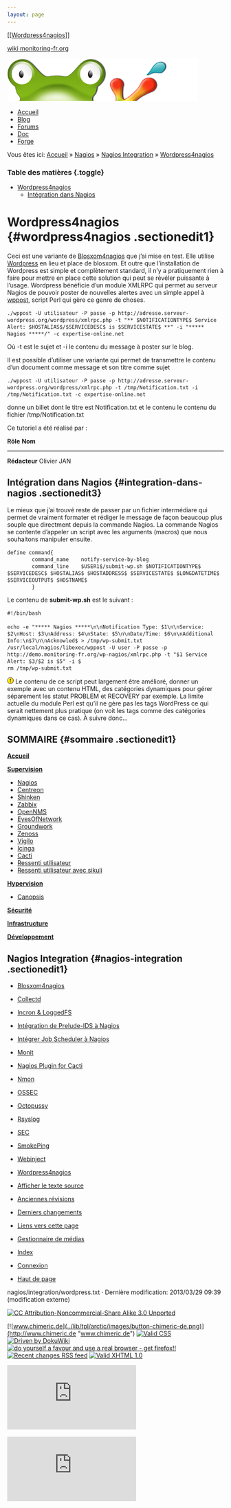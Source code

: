 ```yaml
---
layout: page
---
```


[[[Wordpress4nagios](../nagios/integration/wordpress@do=backlink.html)]]

[wiki monitoring-fr.org](../start.html "[ALT+H]")

![Logo Monitoring](../lib/tpl/arctic/images/logo_monitoring.png)

-   [Accueil](../index.html "Cliquez pour revenir |  l'accueil")
-   [Blog](http://www.monitoring-fr.org "Blog & News")
-   [Forums](http://forums.monitoring-fr.org "Forums")
-   [Doc](http://doc.monitoring-fr.org "Doc")
-   [Forge](https://github.com/monitoring-fr "Forge")

Vous êtes ici: [Accueil](../start.html "start") »
[Nagios](../nagios/start.html "nagios:start") » [Nagios
Integration](../nagios/integration/start.html "nagios:integration:start")
» [Wordpress4nagios](wordpress.html "nagios:integration:wordpress")

### Table des matières {.toggle}

-   [Wordpress4nagios](wordpress.html#wordpress4nagios)
    -   [Intégration dans
        Nagios](wordpress.html#integration-dans-nagios)

Wordpress4nagios {#wordpress4nagios .sectionedit1}
================

Ceci est une variante de
[Blosxom4nagios](blosxom4nagios.html "nagios:integration:blosxom4nagios")
que j’ai mise en test. Elle utilise
[Wordpress](http://www.wordpress-fr.net/ "http://www.wordpress-fr.net/")
en lieu et place de blosxom. Et outre que l’installation de Wordpress
est simple et complètement standard, il n’y a pratiquement rien à faire
pour mettre en place cette solution qui peut se révéler puissante à
l’usage. Wordpress bénéficie d’un module XMLRPC qui permet au serveur
Nagios de pouvoir poster de nouvelles alertes avec un simple appel à
[wppost](http://search.cpan.org/~leocharre/WordPress-Post-1.04/bin/wppost "http://search.cpan.org/~leocharre/WordPress-Post-1.04/bin/wppost"),
script Perl qui gère ce genre de choses.

~~~~ {.code}
./wppost -U utilisateur -P passe -p http://adresse.serveur-wordpress.org/wordpress/xmlrpc.php -t "** $NOTIFICATIONTYPE$ Service Alert: $HOSTALIAS$/$SERVICEDESC$ is $SERVICESTATE$ **" -i "***** Nagios *****/" -c expertise-online.net
~~~~

Où -t est le sujet et -i le contenu du message à poster sur le blog.

Il est possible d’utiliser une variante qui permet de transmettre le
contenu d’un document comme message et son titre comme sujet

~~~~ {.code}
./wppost -U utilisateur -P passe -p http://adresse.serveur-wordpress.org/wordpress/xmlrpc.php -t /tmp/Notification.txt -i /tmp/Notification.txt -c expertise-online.net
~~~~

donne un billet dont le titre est Notification.txt et le contenu le
contenu du fichier /tmp/Notification.txt

Ce tutoriel a été réalisé par :

  **Rôle**        **Nom**
  --------------- -------------
  **Rédacteur**   Olivier JAN

Intégration dans Nagios {#integration-dans-nagios .sectionedit3}
-----------------------

Le mieux que j’ai trouvé reste de passer par un fichier intermédiare qui
permet de vraiment formater et rédiger le message de façon beaucoup plus
souple que directment depuis la commande Nagios. La commande Nagios se
contente d’appeler un script avec les arguments (macros) que nous
souhaitons manipuler ensuite.

~~~~ {.code}
define command{
        command_name    notify-service-by-blog
        command_line    $USER1$/submit-wp.sh $NOTIFICATIONTYPE$ $SERVICEDESC$ $HOSTALIAS$ $HOSTADDRESS$ $SERVICESTATE$ $LONGDATETIME$ $SERVICEOUTPUT$ $HOSTNAME$
        }
~~~~

Le contenu de **submit-wp.sh** est le suivant :

~~~~ {.code}
#!/bin/bash

echo -e "***** Nagios *****\n\nNotification Type: $1\n\nService: $2\nHost: $3\nAddress: $4\nState: $5\n\nDate/Time: $6\n\nAdditional Info:\n$7\n\nAcknowled$ > /tmp/wp-submit.txt
/usr/local/nagios/libexec/wppost -U user -P passe -p http://demo.monitoring-fr.org/wp-nagios/xmlrpc.php -t "$1 Service Alert: $3/$2 is $5" -i $
rm /tmp/wp-submit.txt
~~~~

![:!:](../lib/images/smileys/icon_exclaim.gif) Le contenu de ce script
peut largement être amélioré, donner un exemple avec un contenu HTML,
des catégories dynamiques pour gérer séparement les statut PROBLEM et
RECOVERY par exemple. La limite actuelle du module Perl est qu’il ne
gère pas les tags WordPress ce qui serait nettement plus pratique (on
voit les tags comme des catégories dynamiques dans ce cas). À suivre
donc…

SOMMAIRE {#sommaire .sectionedit1}
--------

**[Accueil](../start.html "start")**

**[Supervision](../supervision/start.html "supervision:start")**

-   [Nagios](../nagios/start.html "nagios:start")
-   [Centreon](../centreon/start.html "centreon:start")
-   [Shinken](../shinken/start.html "shinken:start")
-   [Zabbix](../zabbix/start.html "zabbix:start")
-   [OpenNMS](../opennms/start.html "opennms:start")
-   [EyesOfNetwork](../eyesofnetwork/start.html "eyesofnetwork:start")
-   [Groundwork](../groundwork/start.html "groundwork:start")
-   [Zenoss](../zenoss/start.html "zenoss:start")
-   [Vigilo](../vigilo/start.html "vigilo:start")
-   [Icinga](../icinga/start.html "icinga:start")
-   [Cacti](../cacti/start.html "cacti:start")
-   [Ressenti
    utilisateur](../supervision/eue/start.html "supervision:eue:start")
-   [Ressenti utilisateur avec
    sikuli](../sikuli/eue/start.html "sikuli:eue:start")

**[Hypervision](../hypervision/start.html "hypervision:start")**

-   [Canopsis](../canopsis/start.html "canopsis:start")

**[Sécurité](../securite/start.html "securite:start")**

**[Infrastructure](../infra/start.html "infra:start")**

**[Développement](../dev/start.html "dev:start")**

Nagios Integration {#nagios-integration .sectionedit1}
------------------

-   [Blosxom4nagios](blosxom4nagios.html "nagios:integration:blosxom4nagios")
-   [Collectd](../nagios/integration/collectd.html "nagios:integration:collectd")
-   [Incron &
    LoggedFS](../nagios/integration/incron.html "nagios:integration:incron")
-   [Intégration de Prelude-IDS à
    Nagios](../nagios/integration/prelude.html "nagios:integration:prelude")
-   [Intégrer Job Scheduler à
    Nagios](../nagios/integration/jobscheduler.html "nagios:integration:jobscheduler")
-   [Monit](../nagios/integration/monit.html "nagios:integration:monit")
-   [Nagios Plugin for
    Cacti](../nagios/integration/npc.html "nagios:integration:npc")
-   [Nmon](../nagios/integration/nmon.html "nagios:integration:nmon")
-   [OSSEC](../nagios/integration/ossec.html "nagios:integration:ossec")
-   [Octopussy](../nagios/integration/8pussy.html "nagios:integration:8pussy")
-   [Rsyslog](../nagios/integration/rsyslog.html "nagios:integration:rsyslog")
-   [SEC](../nagios/integration/sec.html "nagios:integration:sec")
-   [SmokePing](../nagios/integration/smokeping.html "nagios:integration:smokeping")
-   [Webinject](../nagios/integration/webinject.html "nagios:integration:webinject")
-   [Wordpress4nagios](wordpress.html "nagios:integration:wordpress")

-   [Afficher le texte
    source](../nagios/integration/wordpress@do=edit&rev=0.html "Afficher le texte source [V]")
-   [Anciennes
    révisions](../nagios/integration/wordpress@do=revisions.html "Anciennes révisions [O]")
-   [Derniers
    changements](../nagios/integration/wordpress@do=recent.html "Derniers changements [R]")
-   [Liens vers cette
    page](../nagios/integration/wordpress@do=backlink.html "Liens vers cette page")
-   [Gestionnaire de
    médias](../nagios/integration/wordpress@do=media.html "Gestionnaire de médias")
-   [Index](../nagios/integration/wordpress@do=index.html "Index [X]")
-   [Connexion](../nagios/integration/wordpress@do=login&sectok=6bca6bdf16f8880de3d6d3649db89a26.html "Connexion")
-   [Haut de page](wordpress.html#dokuwiki__top "Haut de page [T]")

nagios/integration/wordpress.txt · Dernière modification: 2013/03/29
09:39 (modification externe)

[![CC Attribution-Noncommercial-Share Alike 3.0
Unported](../lib/images/license/button/cc-by-nc-sa.png)](http://creativecommons.org/licenses/by-nc-sa/3.0/)

[![www.chimeric.de](../lib/tpl/arctic/images/button-chimeric-de.png)](http://www.chimeric.de "www.chimeric.de")
[![Valid
CSS](../lib/tpl/arctic/images/button-css.png)](http://jigsaw.w3.org/css-validator/check/referer "Valid CSS")
[![Driven by
DokuWiki](../lib/tpl/arctic/images/button-dw.png)](http://wiki.splitbrain.org/wiki:dokuwiki "Driven by DokuWiki")
[![do yourself a favour and use a real browser - get
firefox!!](../lib/tpl/arctic/images/button-firefox.png)](http://www.firefox-browser.de "do yourself a favour and use a real browser - get firefox")
[![Recent changes RSS
feed](../lib/tpl/arctic/images/button-rss.png)](../feed.php "Recent changes RSS feed")
[![Valid XHTML
1.0](../lib/tpl/arctic/images/button-xhtml.png)](http://validator.w3.org/check/referer "Valid XHTML 1.0")

![](http://wiki.monitoring-fr.org/lib/exe/indexer.php?id=nagios%3Aintegration%3Awordpress&1424859601)

![](http://analytics.monitoring-fr.org/piwik.php?idsite=2)
